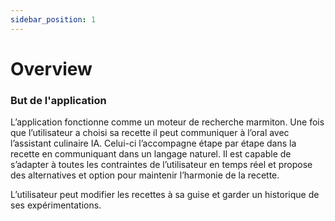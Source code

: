 ```yaml
---
sidebar_position: 1
---
```


# Overview

### But de l'application

L’application fonctionne comme un moteur de recherche marmiton.
Une fois que l’utilisateur a choisi sa recette il peut communiquer à l’oral avec l’assistant culinaire IA.
Celui-ci l’accompagne étape par étape dans la recette en communiquant dans un langage naturel. Il est capable de s’adapter à toutes les contraintes de l’utilisateur en temps réel et propose des alternatives  et option pour maintenir l’harmonie de la recette.

L’utilisateur peut modifier les recettes à sa guise et garder un historique de ses expérimentations.


